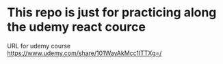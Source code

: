 # This repo is just for practicing along the udemy react cource

URL for udemy course https://www.udemy.com/share/101WayAkMcc1lTTXg=/
